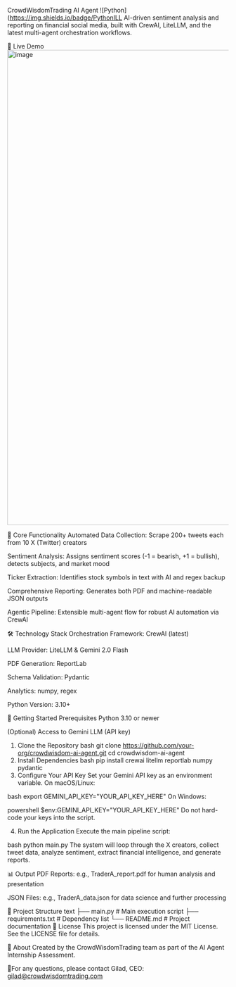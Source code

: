 CrowdWisdomTrading AI Agent
![Python](https://img.shields.io/badge/PythonILL AI-driven sentiment analysis and reporting on financial social media, built with CrewAI, LiteLLM, and the latest multi-agent orchestration workflows.

🤖 Live Demo
<img width="1920" height="1080" alt="image" src="https://github.com/user-attachments/assets/66a1b3dc-2e04-4536-8876-224956c4e771" />


🚀 Core Functionality
Automated Data Collection: Scrape 200+ tweets each from 10 X (Twitter) creators

Sentiment Analysis: Assigns sentiment scores (-1 = bearish, +1 = bullish), detects subjects, and market mood

Ticker Extraction: Identifies stock symbols in text with AI and regex backup

Comprehensive Reporting: Generates both PDF and machine-readable JSON outputs

Agentic Pipeline: Extensible multi-agent flow for robust AI automation via CrewAI

🛠️ Technology Stack
Orchestration Framework: CrewAI (latest)

LLM Provider: LiteLLM & Gemini 2.0 Flash

PDF Generation: ReportLab

Schema Validation: Pydantic

Analytics: numpy, regex

Python Version: 3.10+

🏁 Getting Started
Prerequisites
Python 3.10 or newer

(Optional) Access to Gemini LLM (API key)

1. Clone the Repository
bash
git clone https://github.com/your-org/crowdwisdom-ai-agent.git
cd crowdwisdom-ai-agent
2. Install Dependencies
bash
pip install crewai litellm reportlab numpy pydantic
3. Configure Your API Key
Set your Gemini API key as an environment variable.
On macOS/Linux:

bash
export GEMINI_API_KEY="YOUR_API_KEY_HERE"
On Windows:

powershell
$env:GEMINI_API_KEY="YOUR_API_KEY_HERE"
Do not hard-code your keys into the script.

4. Run the Application
Execute the main pipeline script:

bash
python main.py
The system will loop through the X creators, collect tweet data, analyze sentiment, extract financial intelligence, and generate reports.

📊 Output
PDF Reports: e.g., TraderA_report.pdf for human analysis and presentation

JSON Files: e.g., TraderA_data.json for data science and further processing

📁 Project Structure
text
├── main.py                  # Main execution script
├── requirements.txt         # Dependency list
└── README.md                # Project documentation
📄 License
This project is licensed under the MIT License. See the LICENSE file for details.

🤝 About
Created by the CrowdWisdomTrading team as part of the AI Agent Internship Assessment.

🌟For any questions, please contact Gilad, CEO: gilad@crowdwisdomtrading.com
